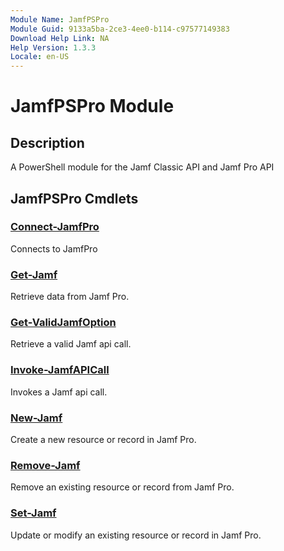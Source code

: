 ```yaml
---
Module Name: JamfPSPro
Module Guid: 9133a5ba-2ce3-4ee0-b114-c97577149383
Download Help Link: NA
Help Version: 1.3.3
Locale: en-US
---
```


# JamfPSPro Module
## Description
A PowerShell module for the Jamf Classic API and Jamf Pro API

## JamfPSPro Cmdlets
### [Connect-JamfPro](Connect-JamfPro.md)
Connects to JamfPro

### [Get-Jamf](Get-Jamf.md)
Retrieve data from Jamf Pro.

### [Get-ValidJamfOption](Get-ValidJamfOption.md)
Retrieve a valid Jamf api call.

### [Invoke-JamfAPICall](Invoke-JamfAPICall.md)
Invokes a Jamf api call.

### [New-Jamf](New-Jamf.md)
Create a new resource or record in Jamf Pro.

### [Remove-Jamf](Remove-Jamf.md)
Remove an existing resource or record from Jamf Pro.

### [Set-Jamf](Set-Jamf.md)
Update or modify an existing resource or record in Jamf Pro.


